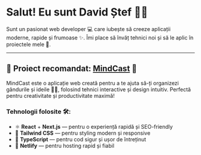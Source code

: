 # Salut! Eu sunt David Ștef 👋🚀

Sunt un pasionat web developer 💻 care iubește să creeze aplicații moderne, rapide și frumoase ✨. Îmi place să învăț tehnici noi și să le aplic în proiectele mele 🎯.

---

## 🌟 Proiect recomandat: [MindCast](https://mindcast.netlify.app) 🌟

MindCast este o aplicație web creată pentru a te ajuta să-ți organizezi gândurile și ideile 🧠💡, folosind tehnici interactive și design intuitiv. Perfectă pentru creativitate și productivitate maximă!

### Tehnologii folosite 🛠️:

- ⚛️ **React** + **Next.js** — pentru o experiență rapidă și SEO-friendly  
- 🎨 **Tailwind CSS** — pentru styling modern și responsive  
- 📝 **TypeScript** — pentru cod sigur și ușor de întreținut  
- 🚀 **Netlify** — pentru hosting rapid și fiabil  
